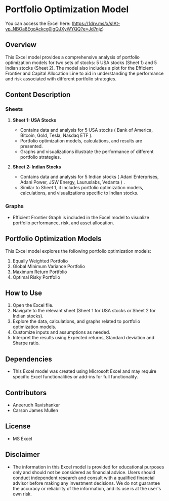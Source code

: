# Portfolio Optimization Model

 You can access the Excel here: (https://1drv.ms/x/s!At-yp_NBOa8EgoAckcg0IgQJXyWYQQ?e=Jd7njz)

## Overview
This Excel model provides a comprehensive analysis of portfolio optimization models for two sets of stocks: 5 USA stocks (Sheet 1) and 5 Indian stocks (Sheet 2). The model also includes a plot for the Efficient Frontier and Capital Allocation Line to aid in understanding the performance and risk associated with different portfolio strategies.

## Content Description
### Sheets
1. **Sheet 1: USA Stocks**
   - Contains data and analysis for 5 USA stocks ( Bank of America, Bitcoin, Gold, Tesla, Nasdaq ETF ).
   - Portfolio optimization models, calculations, and results are presented.
   - Graphs and visualizations illustrate the performance of different portfolio strategies.

2. **Sheet 2: Indian Stocks**
   - Contains data and analysis for 5 Indian stocks ( Adani Enterprises, Adani Power, JSW Energy, Lauruslabs, Vedanta ) .
   - Similar to Sheet 1, it includes portfolio optimization models, calculations, and visualizations specific to Indian stocks.

### Graphs
- Efficient Frontier Graph is included in the Excel model to visualize portfolio performance, risk, and asset allocation.

## Portfolio Optimization Models
This Excel model explores the following portfolio optimization models:
1. Equally Weighted Portfolio
2. Global Minimum Variance Portfolio
3. Maximum Return Portfolio
4. Optimal Risky Portfolio


## How to Use
1. Open the Excel file.
2. Navigate to the relevant sheet (Sheet 1 for USA stocks or Sheet 2 for Indian stocks).
3. Explore the data, calculations, and graphs related to portfolio optimization models.
4. Customize inputs and assumptions as needed.
5. Interpret the results using Expected returns, Standard deviation and Sharpe ratio.

## Dependencies
- This Excel model was created using Microsoft Excel and may require specific Excel functionalities or add-ins for full functionality.

## Contributors
- Aneerudh Ravishankar
- Carson James Mullen

## License
- MS Excel

## Disclaimer
- The information in this Excel model is provided for educational purposes only and should not be considered as financial advice. Users should conduct independent research and consult with a qualified financial advisor before making any investment decisions. We do not guarantee the accuracy or reliability of the information, and its use is at the user's own risk.



